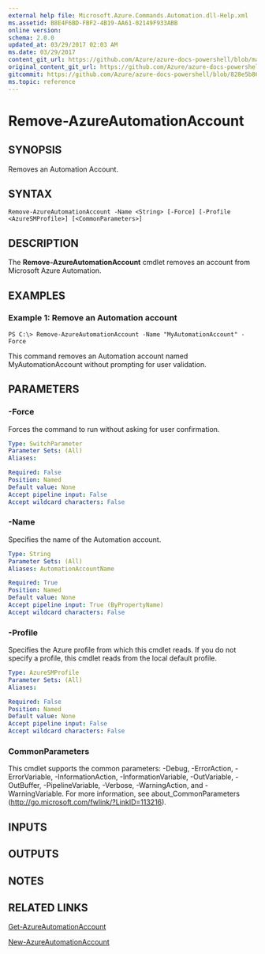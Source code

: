 ```yaml
---
external help file: Microsoft.Azure.Commands.Automation.dll-Help.xml
ms.assetid: B8E4F6BD-FBF2-4B19-AA61-02149F933ABB
online version:
schema: 2.0.0
updated_at: 03/29/2017 02:03 AM
ms.date: 03/29/2017
content_git_url: https://github.com/Azure/azure-docs-powershell/blob/master/azureps-cmdlets-docs/ServiceManagement/Azure/v3.7.0/Remove-AzureAutomationAccount.md
original_content_git_url: https://github.com/Azure/azure-docs-powershell/blob/master/azureps-cmdlets-docs/ServiceManagement/Azure/v3.7.0/Remove-AzureAutomationAccount.md
gitcommit: https://github.com/Azure/azure-docs-powershell/blob/828e5b8648af6bdf3119ffe0cd409647f00de183
ms.topic: reference
---
```


# Remove-AzureAutomationAccount

## SYNOPSIS
Removes an Automation Account.

## SYNTAX

```
Remove-AzureAutomationAccount -Name <String> [-Force] [-Profile <AzureSMProfile>] [<CommonParameters>]
```

## DESCRIPTION
The **Remove-AzureAutomationAccount** cmdlet removes an account from Microsoft Azure Automation.

## EXAMPLES

### Example 1: Remove an Automation account
```
PS C:\> Remove-AzureAutomationAccount -Name "MyAutomationAccount" -Force
```

This command removes an Automation account named MyAutomationAccount without prompting for user validation.

## PARAMETERS

### -Force
Forces the command to run without asking for user confirmation.

```yaml
Type: SwitchParameter
Parameter Sets: (All)
Aliases: 

Required: False
Position: Named
Default value: None
Accept pipeline input: False
Accept wildcard characters: False
```

### -Name
Specifies the name of the Automation account.

```yaml
Type: String
Parameter Sets: (All)
Aliases: AutomationAccountName

Required: True
Position: Named
Default value: None
Accept pipeline input: True (ByPropertyName)
Accept wildcard characters: False
```

### -Profile
Specifies the Azure profile from which this cmdlet reads.
If you do not specify a profile, this cmdlet reads from the local default profile.

```yaml
Type: AzureSMProfile
Parameter Sets: (All)
Aliases: 

Required: False
Position: Named
Default value: None
Accept pipeline input: False
Accept wildcard characters: False
```

### CommonParameters
This cmdlet supports the common parameters: -Debug, -ErrorAction, -ErrorVariable, -InformationAction, -InformationVariable, -OutVariable, -OutBuffer, -PipelineVariable, -Verbose, -WarningAction, and -WarningVariable. For more information, see about_CommonParameters (http://go.microsoft.com/fwlink/?LinkID=113216).

## INPUTS

## OUTPUTS

## NOTES

## RELATED LINKS

[Get-AzureAutomationAccount](./Get-AzureAutomationAccount.md)

[New-AzureAutomationAccount](./New-AzureAutomationAccount.md)


